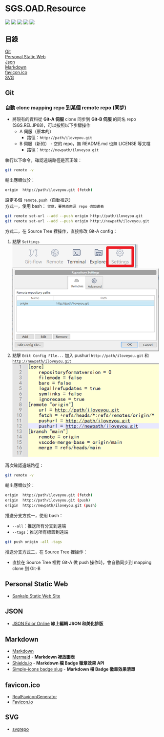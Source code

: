 # SGS.OAD.Resource

![](https://img.shields.io/badge/Tool-Resource-orange)
![](https://img.shields.io/badge/JSON-555?logo=json)
![](https://img.shields.io/badge/Mermaid-555?logo=mermaid)
![](https://img.shields.io/badge/Shields.io-555?logo=shieldsdotio)
![](https://img.shields.io/badge/Markdown-555?logo=markdown)

## 目錄

[Git](#git)  
[Personal Static Web](#personal-static-web)  
[Json](#json)  
[Markdown](#markdown)  
[favicon.ico](#faviconico)  
[SVG](#svg)

## Git

### 自動 clone mapping repo 到某個 remote repo (同步)
- 將現有的資料從 **Git-A 伺服** clone 同步到 **Git-B 伺服** 的同名 repo (SGS.REL.IP68)，可以按照以下步驟操作
  - A 伺服（原本的）
    - 路徑：`http://path/iloveyou.git`
  - B 伺服（新的） - 空的 repo，無 README.md 也無 LICENSE 等文檔
    - 路徑：`http://newpath/iloveyou.git`

執行以下命令，確認遠端路徑是否正確：
```bash
git remote -v
```
輸出應類似於：
```bash
origin  http://path/iloveyou.git (fetch)
```
設定多個 `remote.push`（自動推送）  
方式一，使用 bash：  `留意，要將原來源 repo 也加進去`
```bash
git remote set-url --add --push origin http://path/iloveyou.git
git remote set-url --add --push origin http://newpath/iloveyou.git
```
方式二，在 Source Tree 裡操作，直接修改 Git-A config：  
1. 點擊 `Settings`  
    ![](./img/soucetree_repo_settings.png)
    ![](./img/soucetree_repo_settings_repository_settings.png)
2. 點擊 `Edit Config FIle...` 加入 pushurl `http://path/iloveyou.git` 和 `http://newpath/iloveyou.git`  
    ![](./img/soucetree_repo_config.png)

再次確認遠端路徑：
```bash
git remote -v
```
輸出應類似於：
```bash
origin  http://path/iloveyou.git (fetch)
origin  http://path/iloveyou.git (push)
origin  http://newpath/iloveyou.git (push)
```
推送分支方式一，使用 bash：
- `--all`：推送所有分支到遠端
- `--tags`：推送所有標籤到遠端
```bash
git push origin -all -tags
```
推送分支方式二，在 Source Tree 裡操作：
- 直接在 Source Tree 裡對 Git-A 做 push 操作時，會自動同步到 mapping clone 到 Git-B

## Personal Static Web
- [Sankalp Static Web Site](http://twtpeoad002/sankalp/)

## JSON
- [JSON Edior Online](https://jsoneditoronline.org/) **線上編輯 JSON 和美化排版**

## Markdown
- [Markdown](https://markdown.tw/)
- [Mermaid](https://mermaid.js.org/) - **Markdown 裡放圖表**
- [Shields.io](https://shields.io/) - **Markdown 檔 Badge 徽章效果 API**
- [Simple-icons badge slug](https://github.com/simple-icons/simple-icons/blob/master/slugs.md) - **Markdown 檔 Badge 徽章效果清單**

## favicon.ico
- [RealFaviconGenerator](https://realfavicongenerator.net/)
- [Favicon.io](https://favicon.io/)

## SVG
- [svgrepo](https://www.svgrepo.com/vectors/github/)